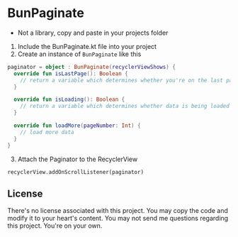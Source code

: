 # BunPaginate

* Not a library, copy and paste in your projects folder

1) Include the BunPaginate.kt file into your project
2) Create an instance of `BunPaginate` like this

```kotlin
paginator = object : BunPaginate(recyclerViewShows) {
  override fun isLastPage(): Boolean {
    // return a variable which determines whether you're on the last page
  }

  override fun isLoading(): Boolean {
    // return a variable which determines whether data is being loaded
  }

  override fun loadMore(pageNumber: Int) {
    // load more data
  }
}
```

3) Attach the Paginator to the RecyclerView

```
recyclerView.addOnScrollListener(paginator)
```

## License

There's no license associated with this project. You may copy the code and modify it to your heart's content. You may not send me questions regarding this project. You're on your own.
